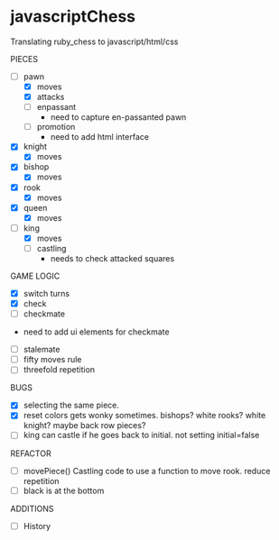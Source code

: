 # javascriptChess
Translating ruby_chess to javascript/html/css

PIECES
- [ ] pawn 
  - [x] moves
  - [x] attacks
  - [ ] enpassant 
    - need to capture en-passanted pawn
  - [ ] promotion
    - need to add html interface
    
- [x] knight
  - [x] moves
    
- [x] bishop 
  - [x] moves
  
- [x] rook 
  - [x] moves
  
- [x] queen 
  - [x] moves
  
- [ ] king
  - [x] moves    
  - [ ] castling  
    - needs to check attacked squares

GAME LOGIC
 - [x] switch turns
 - [x] check 
 - [ ] checkmate 
  - need to add ui elements for checkmate
 - [ ] stalemate
  - [ ] fifty moves rule
  - [ ] threefold repetition

BUGS
 - [x]  selecting the same piece.
 - [x]  reset colors gets wonky sometimes. bishops? white rooks? white knight? maybe back row pieces? 
 - [ ] king can castle if he goes back to initial. not setting initial=false
 
REFACTOR
 - [ ] movePiece() Castling code to use a function to move rook. reduce repetition
 - [ ] black is at the bottom
 
ADDITIONS
 - [ ] History
